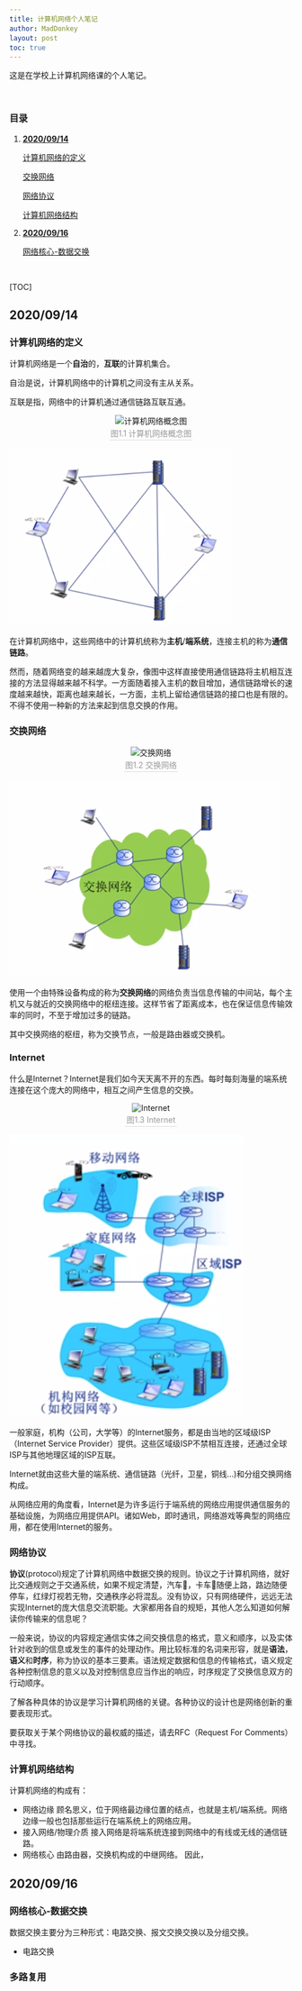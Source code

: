 ```yaml
---
title: 计算机网络个人笔记
author: MadDonkey
layout: post
toc: true
---
```

这是在学校上计算机网络课的个人笔记。

<br />

### 目录

1. **<a href="#2020/09/14">2020/09/14</a>**

   <a href="#计算机网络的定义">计算机网络的定义</a>

   <a href="#交换网络">交换网络</a>

   <a href="#网络协议">网络协议</a>

   <a href="#计算机网络结构">计算机网络结构</a>

   

2. **<a href="#2020/09/16">2020/09/16</a>**

   <a href="#网络核心-数据交换">网络核心-数据交换</a>

<br />

[TOC]
<br />

## <a id="2020/09/14">2020/09/14</a>

### <a id="计算机网络的定义">计算机网络的定义</a>

计算机网络是一个**自治**的，**互联**的计算机集合。

自治是说，计算机网络中的计算机之间没有主从关系。

互联是指，网络中的计算机通过通信链路互联互通。

<center>    <img src="{{'assets/postResources/image-20200916101732477.png'|relative_url}}" alt="计算机网络概念图" />    <br>    <div style="color:orange; border-bottom: 1px solid #d9d9d9;    display: inline-block;    color: #999;    padding: 2px;">图1.1 计算机网络概念图</div> </center>



![image-20200916101732477](../assets/postResources/image-20200916101732477.png)

在计算机网络中，这些网络中的计算机统称为**主机**/**端系统**，连接主机的称为**通信链路**。

然而，随着网络变的越来越庞大复杂，像图中这样直接使用通信链路将主机相互连接的方法显得越来越不科学。一方面随着接入主机的数目增加，通信链路增长的速度越来越快，距离也越来越长，一方面，主机上留给通信链路的接口也是有限的。不得不使用一种新的方法来起到信息交换的作用。

### <a id="交换网络">交换网络</a>

<center>    <img src="{{'assets/postResources/image-20200916103840368.png'|relative_url}}" alt="交换网络" />    <br>    <div style="color:orange; border-bottom: 1px solid #d9d9d9;    display: inline-block;    color: #999;    padding: 2px;">图1.2 交换网络</div> </center>

![image-20200916103840368](../assets/postResources/image-20200916103840368.png)

使用一个由特殊设备构成的称为**交换网络**的网络负责当信息传输的中间站，每个主机又与就近的交换网络中的枢纽连接。这样节省了距离成本，也在保证信息传输效率的同时，不至于增加过多的链路。

其中交换网络的枢纽，称为交换节点，一般是路由器或交换机。

### Internet

什么是Internet？Internet是我们如今天天离不开的东西。每时每刻海量的端系统连接在这个庞大的网络中，相互之间产生信息的交换。

<center>    <img src="{{'assets/postResources/image-20200916111536194.png'|relative_url}}" alt="Internet" />    <br>    <div style="color:orange; border-bottom: 1px solid #d9d9d9;    display: inline-block;    color: #999;    padding: 2px;">图1.3 Internet</div> </center>

![image-20200916111536194](../assets/postResources/image-20200916111536194.png)

一般家庭，机构（公司，大学等）的Internet服务，都是由当地的区域级ISP（Internet Service Provider）提供。这些区域级ISP不禁相互连接，还通过全球ISP与其他地理区域的ISP互联。

Internet就由这些大量的端系统、通信链路（光纤，卫星，铜线...)和分组交换网络构成。

从网络应用的角度看，Internet是为许多运行于端系统的网络应用提供通信服务的基础设施，为网络应用提供API。诸如Web，即时通讯，网络游戏等典型的网络应用，都在使用Internet的服务。

### <a id="网络协议">网络协议</a>

**协议**(protocol)规定了计算机网络中数据交换的规则。协议之于计算机网络，就好比交通规则之于交通系统，如果不规定清楚，汽车🚗，卡车🚚随便上路，路边随便停车，红绿灯视若无物，交通秩序必将混乱。没有协议，只有网络硬件，远远无法实现Internet的庞大信息交流职能。大家都用各自的规矩，其他人怎么知道如何解读你传输来的信息呢？

一般来说，协议的内容规定通信实体之间交换信息的格式，意义和顺序，以及实体针对收到的信息或发生的事件的处理动作。用比较标准的名词来形容，就是**语法**，**语义**和**时序**，称为协议的基本三要素。语法规定数据和信息的传输格式，语义规定各种控制信息的意义以及对控制信息应当作出的响应，时序规定了交换信息双方的行动顺序。

了解各种具体的协议是学习计算机网络的关键。各种协议的设计也是网络创新的重要表现形式。

要获取关于某个网络协议的最权威的描述，请去RFC（Request For Comments）中寻找。

### <a id="计算机网络结构">计算机网络结构</a>

计算机网络的构成有：

- 网络边缘
	顾名思义，位于网络最边缘位置的结点，也就是主机/端系统。网络边缘一般也包括那些运行在端系统上的网络应用。
- 接入网络/物理介质
	接入网络是将端系统连接到网络中的有线或无线的通信链路。	
- 网络核心
	由路由器，交换机构成的中继网络。
因此，



## <a id="2020/09/16">2020/09/16</a>

### <a id="网络核心-数据交换">网络核心-数据交换</a>

数据交换主要分为三种形式：电路交换、报文交换交换以及分组交换。

- 电路交换

  



### 多路复用



